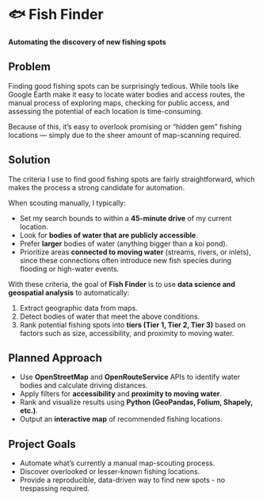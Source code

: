 # 🐟 Fish Finder

**Automating the discovery of new fishing spots**

## Problem

Finding good fishing spots can be surprisingly tedious. While tools like Google Earth make it easy to locate water bodies and access routes, the manual process of exploring maps, checking for public access, and assessing the potential of each location is time-consuming.

Because of this, it’s easy to overlook promising or “hidden gem” fishing locations — simply due to the sheer amount of map-scanning required.

## Solution

The criteria I use to find good fishing spots are fairly straightforward, which makes the process a strong candidate for automation.

When scouting manually, I typically:

* Set my search bounds to within a **45-minute drive** of my current location.
* Look for **bodies of water that are publicly accessible**.
* Prefer **larger** bodies of water (anything bigger than a koi pond).
* Prioritize areas **connected to moving water** (streams, rivers, or inlets), since these connections often introduce new fish species during flooding or high-water events.

With these criteria, the goal of **Fish Finder** is to use **data science and geospatial analysis** to automatically:

1. Extract geographic data from maps.
2. Detect bodies of water that meet the above conditions.
3. Rank potential fishing spots into **tiers (Tier 1, Tier 2, Tier 3)** based on factors such as size, accessibility, and proximity to moving water.

## Planned Approach

* Use **OpenStreetMap** and **OpenRouteService** APIs to identify water bodies and calculate driving distances.
* Apply filters for **accessibility** and **proximity to moving water**.
* Rank and visualize results using **Python (GeoPandas, Folium, Shapely, etc.)**.
* Output an **interactive map** of recommended fishing locations.

## Project Goals

* Automate what’s currently a manual map-scouting process.
* Discover overlooked or lesser-known fishing locations.
* Provide a reproducible, data-driven way to find new spots - no trespassing required.
